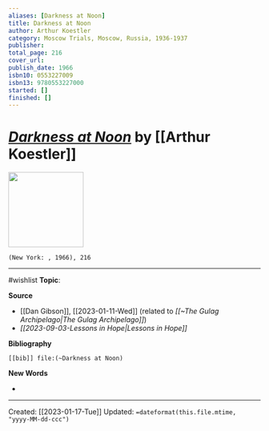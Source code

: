 ```yaml
---
aliases: [Darkness at Noon]
title: Darkness at Noon
author: Arthur Koestler
category: Moscow Trials, Moscow, Russia, 1936-1937
publisher: 
total_page: 216
cover_url: 
publish_date: 1966
isbn10: 0553227009
isbn13: 9780553227000
started: []
finished: []
---
```

# *[Darkness at Noon]()* by [[Arthur Koestler]]

<img src="" width=150>

`(New York: , 1966), 216`

--- 
#wishlist
**Topic**: 

**Source**
- [[Dan Gibson]], [[2023-01-11-Wed]] (related to *[[~The Gulag Archipelago|The Gulag Archipelago]]*)
- *[[2023-09-03-Lessons in Hope|Lessons in Hope]]*


**Bibliography**

```query
[[bib]] file:(~Darkness at Noon)
```
 

**New Words**

- 

---
Created: [[2023-01-17-Tue]]
Updated: `=dateformat(this.file.mtime, "yyyy-MM-dd-ccc")`
